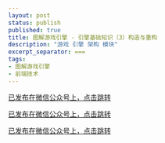 ```yaml
---
layout: post
status: publish
published: true
title: 图解游戏引擎 - 引擎基础知识（3）构造与重构
description: "游戏 引擎 架构 模块"
excerpt_separator: ===
tags:
- 图解游戏引擎
- 前端技术
---
```


[已发布在微信公众号上，点击跳转](https://mp.weixin.qq.com/s/VBx5NP8eMlzeBUPi0NrFlQ)

[已发布在微信公众号上，点击跳转](https://mp.weixin.qq.com/s/VBx5NP8eMlzeBUPi0NrFlQ)

[已发布在微信公众号上，点击跳转](https://mp.weixin.qq.com/s/VBx5NP8eMlzeBUPi0NrFlQ)


